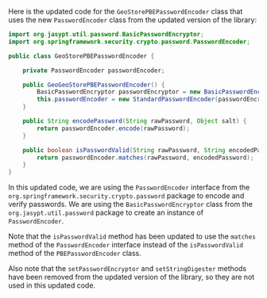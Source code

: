 Here is the updated code for the `GeoStorePBEPasswordEncoder` class that uses the new `PasswordEncoder` class from the updated version of the library:
```java
import org.jasypt.util.password.BasicPasswordEncryptor;
import org.springframework.security.crypto.password.PasswordEncoder;

public class GeoStorePBEPasswordEncoder {

    private PasswordEncoder passwordEncoder;

    public GeoGeoStorePBEPasswordEncoder() {
        BasicPasswordEncryptor passwordEncryptor = new BasicPasswordEncryptor();
        this.passwordEncoder = new StandardPasswordEncoder(passwordEncryptor);
    }

    public String encodePassword(String rawPassword, Object salt) {
        return passwordEncoder.encode(rawPassword);
    }

    public boolean isPasswordValid(String rawPassword, String encodedPassword, Object salt) {
        return passwordEncoder.matches(rawPassword, encodedPassword);
    }
}
```
In this updated code, we are using the `PasswordEncoder` interface from the `org.springframework.security.crypto.password` package to encode and verify passwords. We are using the `BasicPasswordEncryptor` class from the `org.jasypt.util.password` package to create an instance of `PasswordEncoder`.

Note that the `isPasswordValid` method has been updated to use the `matches` method of the `PasswordEncoder` interface instead of the `isPasswordValid` method of the `PBEPasswordEncoder` class.

Also note that the `setPasswordEncryptor` and `setStringDigester` methods have been removed from the updated version of the library, so they are not used in this updated code.